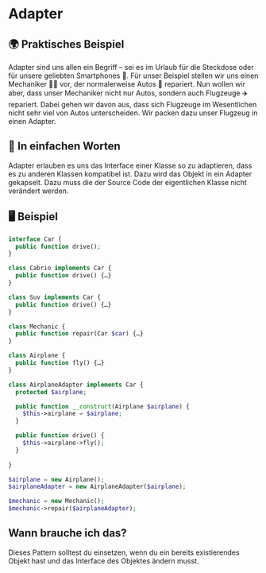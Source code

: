 # Adapter

## 🌍 Praktisches Beispiel
Adapter sind uns allen ein Begriff – sei es im Urlaub für die Steckdose oder für unsere geliebten Smartphones 📱. Für unser Beispiel stellen wir uns einen Mechaniker 👩‍🔧 vor, der normalerweise Autos 🚗  repariert. Nun wollen wir aber, dass unser Mechaniker nicht nur Autos, sondern auch Flugzeuge ✈️️ repariert. Dabei gehen wir davon aus, dass sich Flugzeuge im Wesentlichen nicht sehr viel von Autos unterscheiden. Wir packen dazu unser Flugzeug in einen Adapter. 

## 💬 In einfachen Worten
Adapter erlauben es uns das Interface einer Klasse so zu adaptieren, dass es zu anderen Klassen kompatibel ist. Dazu wird das Objekt in ein Adapter gekapselt. Dazu muss die der Source Code der eigentlichen Klasse nicht verändert werden. 

## 🖥 Beispiel
```php 
interface Car {
  public function drive();
}

class Cabrio implements Car {
  public function drive() {…}
}

class Suv implements Car {
  public function drive() {…}
}

class Mechanic {
  public function repair(Car $car) {…}
}

class Airplane {
  public function fly() {…}
}

class AirplaneAdapter implements Car {
  protected $airplane;

  public function __construct(Airplane $airplane) {
    $this->airplane = $airplane;
  }

  public function drive() {
    $this->airplane->fly();
  }
  
}

$airplane = new Airplane();
$airplaneAdapter = new AirplaneAdapter($airplane);

$mechanic = new Mechanic();
$mechanic->repair($airplaneAdapter);
```

## Wann brauche ich das? 
Dieses Pattern solltest du einsetzen, wenn du ein bereits existierendes Objekt hast und das Interface des Objektes ändern musst. 